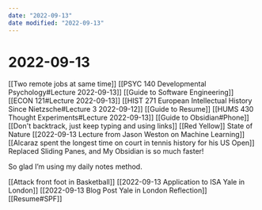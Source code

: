 ```yaml
---
date: "2022-09-13"
date modified: "2022-09-13"
---
```


# 2022-09-13
[[Two remote jobs at same time]]
[[PSYC 140 Developmental Psychology#Lecture 2022-09-13]]
[[Guide to Software Engineering]]
[[ECON 121#Lecture 2022-09-13]]
[[HIST 271 European Intellectual History Since Nietzsche#Lecture 3 2022-09-12]]
[[Guide to Resume]]
[[HUMS 430 Thought Experiments#Lecture 2022-09-13]]
[[Guide to Obsidian#Phone]]
[[Don't backtrack, just keep typing and using links]]
[[Red Yellow]]
State of Nature
[[2022-09-13 Lecture from Jason Weston on Machine Learning]]
[[Alcaraz spent the longest time on court in tennis history for his US Open]]
Replaced Sliding Panes, and My Obsidian is so much faster!

So glad I’m using my daily notes method.

[[Attack front foot in Basketball]]
[[2022-09-13 Application to ISA Yale in London]]
[[2022-09-13 Blog Post Yale in London Reflection]]
[[Resume#SPF]]